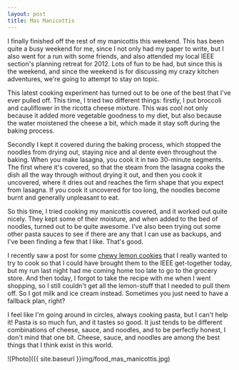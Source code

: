 ```yaml
---
layout: post
title: Mas Manicottis
---
```


I finally finished off the rest of my manicottis this weekend. This has been quite a busy weekend for me, since I not only had my paper to write, but I also went for a run with some friends, and also attended my local IEEE section's planning retreat for 2012. Lots of fun to be had, but since this is the weekend, and since the weekend is for discussing my crazy kitchen adventures, we're going to attempt to stay on topic.

This latest cooking experiment has turned out to be one of the best that I've ever pulled off. This time, I tried two different things: firstly, I put broccoli and cauliflower in the ricotta cheese mixture. This was cool not only because it added more vegetable goodness to my diet, but also because the water moistened the cheese a bit, which made it stay soft during the baking process.

Secondly I kept it covered during the baking process, which stopped the noodles from drying out, staying nice and al dente even throughout the baking. When you make lasagna, you cook it in two 30-minute segments. The first where it's covered, so that the steam from the lasagna cooks the dish all the way through without drying it out, and then you cook it uncovered, where it dries out and reaches the firm shape that you expect from lasagna. If you cook it uncovered for too long, the noodles become burnt and generally unpleasant to eat.

So this time, I tried cooking my manicottis covered, and it worked out quite nicely. They kept some of their moisture, and when added to the bed of noodles, turned out to be quite awesome. I've also been trying out some other pasta sauces to see if there are any that I can use as backups, and I've been finding a few that I like. That's good.

I recently saw a post for some <a href="http://www.howsweeteats.com/2011/11/chewy-lemon-cookies/">chewy lemon cookies</a> that I really wanted to try to cook so that I could have brought them to the IEEE get-together today, but my run last night had me coming home too late to go to the grocery store. And then today, I forgot to take the recipe with me when I went shopping, so I still couldn't get all the lemon-stuff that I needed to pull them off. So I got milk and ice cream instead. Sometimes you just need to have a fallback plan, right?

I feel like I'm going around in circles, always cooking pasta, but I can't help it! Pasta is so much fun, and it tastes so good. It just tends to be different combinations of cheese, sauce, and noodles, and to be perfectly honest, I don't mind that one bit. Cheese, sauce, and noodles are among the best things that I think exist in this world.

![Photo]({{ site.baseurl }}img/food_mas_manicottis.jpg)

